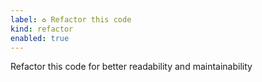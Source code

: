 ```yaml
---
label: ♻️ Refactor this code
kind: refactor
enabled: true
---
```

Refactor this code for better readability and maintainability